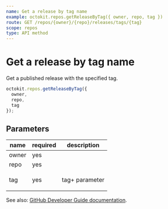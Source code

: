 ```yaml
---
name: Get a release by tag name
example: octokit.repos.getReleaseByTag({ owner, repo, tag })
route: GET /repos/{owner}/{repo}/releases/tags/{tag}
scope: repos
type: API method
---
```


# Get a release by tag name

Get a published release with the specified tag.

```js
octokit.repos.getReleaseByTag({
  owner,
  repo,
  tag
});
```

## Parameters

<table>
  <thead>
    <tr>
      <th>name</th>
      <th>required</th>
      <th>description</th>
    </tr>
  </thead>
  <tbody>
    <tr><td>owner</td><td>yes</td><td>

</td></tr>
<tr><td>repo</td><td>yes</td><td>

</td></tr>
<tr><td>tag</td><td>yes</td><td>

tag+ parameter

</td></tr>
  </tbody>
</table>

See also: [GitHub Developer Guide documentation](https://docs.github.com/rest/reference/repos#get-a-release-by-tag-name).
